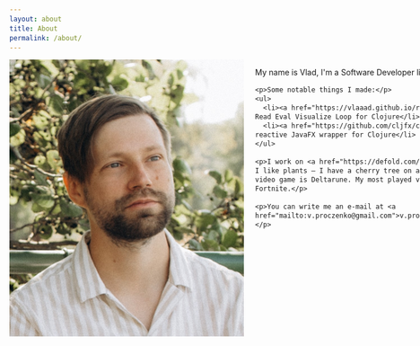 ```yaml
---
layout: about
title: About
permalink: /about/
---
```

<style>
.profile {
  display: flex;
  align-items: flex-start;
  gap: 20px;
}

.profile img {
  max-width: 418px;
  height: auto;
}

@media (max-width: 900px) {
  .profile {
    flex-direction: column;
    align-items: center;
    text-align: left;
  }
}
</style>

<div class="profile">
  <img src="/assets/IMG_0476.jpg" alt="Vlad">
  <div>
    <p>My name is Vlad, I'm a Software Developer living in Stockholm.</p>

    <p>Some notable things I made:</p>
    <ul>
      <li><a href="https://vlaaad.github.io/reveal/">Reveal</a> — Read Eval Visualize Loop for Clojure</li>
      <li><a href="https://github.com/cljfx/cljfx">Cljfx</a> — reactive JavaFX wrapper for Clojure</li>
    </ul>

    <p>I work on <a href="https://defold.com/">Defold</a> editor. I like plants — I have a cherry tree on a balcony. My favorite video game is Deltarune. My most played video game is Fortnite.</p>

    <p>You can write me an e-mail at <a href="mailto:v.proczenko@gmail.com">v.proczenko@gmail.com</a>.</p>
  </div>
</div>
